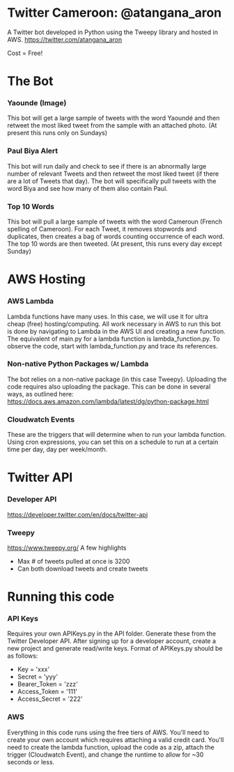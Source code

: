# Twitter Cameroon: @atangana_aron
A Twitter bot developed in Python using the Tweepy library and hosted in AWS. 
https://twitter.com/atangana_aron

Cost = Free! 

# The Bot
### Yaounde (Image)
This bot will get a large sample of tweets with the word Yaoundé and then retweet the most liked tweet from the sample with an attached photo. (At present this runs only on Sundays)

### Paul Biya Alert
This bot will run daily and check to see if there is an abnormally large number of relevant Tweets and then retweet the most liked tweet (if there are a lot of Tweets that day). The bot will specifically pull tweets with the word Biya and see how many of them also contain Paul. 

### Top 10 Words
This bot will pull a large sample of tweets with the word Cameroun (French spelling of Cameroon). For each Tweet, it removes stopwords and duplicates, then creates a bag of words counting occurrence of each word. The top 10 words are then tweeted. (At present, this runs every day except Sunday)

# AWS Hosting
### AWS Lambda
Lambda functions have many uses. In this case, we will use it for ultra cheap (free) hosting/computing. All work necessary in AWS to run this bot is done by navigating to Lambda in the AWS UI and creating a new function. The equivalent of main.py for a lambda function is lambda_function.py. To observe the code, start with lambda_function.py and trace its references.

### Non-native Python Packages w/ Lambda
The bot relies on a non-native package (in this case Tweepy). Uploading the code requires also uploading the package. This can be done in several ways, as outlined here: https://docs.aws.amazon.com/lambda/latest/dg/python-package.html

### Cloudwatch Events
These are the triggers that will determine when to run your lambda function. Using cron expressions, you can set this on a schedule to run at a certain time per day, day per week/month. 


# Twitter API
### Developer API
https://developer.twitter.com/en/docs/twitter-api
### Tweepy
https://www.tweepy.org/
A few highlights
- Max # of tweets pulled at once is 3200
- Can both download tweets and create tweets

# Running this code 
### API Keys
Requires your own APIKeys.py in the API folder. Generate these from the Twitter Developer API. After signing up for a developer account, create a new project and generate read/write keys. Format of APIKeys.py should be as follows:

- Key = 'xxx'
- Secret = 'yyy'
- Bearer_Token = 'zzz'
- Access_Token = '111'
- Access_Secret = '222'

### AWS
Everything in this code runs using the free tiers of AWS. You'll need to create your own account which requires attaching a valid credit card. You'll need to create the lambda function, upload the code as a zip, attach the trigger (Cloudwatch Event), and change the runtime to allow for ~30 seconds or less. 
